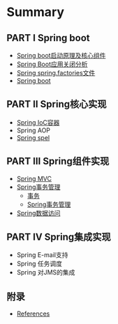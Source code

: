 # Summary

## PART I Spring boot

* [Spring boot启动原理及核心组件](boot/spring-boot-initialization.md)
* [Spring Boot应用关闭分析](boot/spring-boot-app-close.md)
* [Spring spring.factories文件]()
* [Spring boot]()

## PART Ⅱ Spring核心实现
* [Spring IoC容器](ioc/spring-ioc容器.md)
* Spring AOP
* [Spring spel]()

## PART Ⅲ Spring组件实现
* [Spring MVC](mvc/spring-mvc.md)
* [Spring事务管理]()
    * [事务](221-事务.md)
    * [Spring事务管理](222.md)
* [Spring数据访问](23-spring数据访问.md)

## PART Ⅳ Spring集成实现
* Spring E-mail支持
* Spring 任务调度
* Spring 对JMS的集成


## 附录
* [References](references.md)

